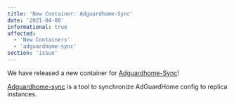 ```yaml
---
title: 'New Container: Adguardhome-Sync'
date: '2021-04-08'
informational: true
affected:
  - 'New Containers'
  - 'adguardhome-sync'
section: 'issue'
---
```

We have released a new container for [Adguardhome-Sync](https://github.com/linuxserver/docker-adguardhome-sync)!

[Adguardhome-sync](https://github.com/bakito/adguardhome-sync/) is a tool to synchronize AdGuardHome config to replica instances.